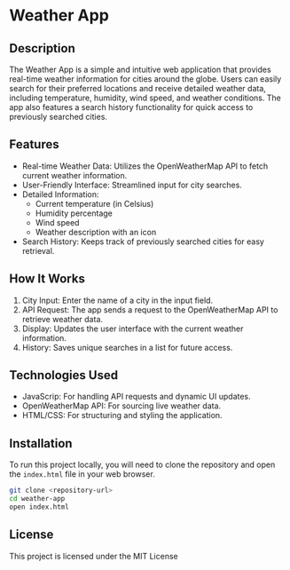 # Weather App

## Description
The Weather App is a simple and intuitive web application that provides real-time weather information for cities around the globe. Users can easily search for their preferred locations and receive detailed weather data, including temperature, humidity, wind speed, and weather conditions. The app also features a search history functionality for quick access to previously searched cities.

## Features
- Real-time Weather Data: Utilizes the OpenWeatherMap API to fetch current weather information.
- User-Friendly Interface: Streamlined input for city searches.
- Detailed Information:
  - Current temperature (in Celsius)
  - Humidity percentage
  - Wind speed
  - Weather description with an icon
- Search History: Keeps track of previously searched cities for easy retrieval.

## How It Works
1. City Input: Enter the name of a city in the input field.
2. API Request: The app sends a request to the OpenWeatherMap API to retrieve weather data.
3. Display: Updates the user interface with the current weather information.
4. History: Saves unique searches in a list for future access.

## Technologies Used
- JavaScrip: For handling API requests and dynamic UI updates.
- OpenWeatherMap API: For sourcing live weather data.
- HTML/CSS: For structuring and styling the application.

## Installation
To run this project locally, you will need to clone the repository and open the `index.html` file in your web browser.

```bash
git clone <repository-url>
cd weather-app
open index.html
```

## License
This project is licensed under the MIT License 
